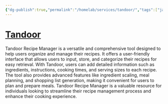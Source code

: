 ```yaml
---
{"dg-publish":true,"permalink":"/homelab/services/tandoor/","tags":["jarvis/media, jarvis/service"],"created":"","updated":""}
---
```


# [Tandoor](https://recipes.siwachter.com)
Tandoor Recipe Manager is a versatile and comprehensive tool designed to help users organize and manage their recipes. It offers a user-friendly interface that allows users to input, store, and categorize their recipes for easy retrieval. With Tandoor, users can add detailed information such as ingredients, instructions, cooking times, and serving sizes to each recipe. The tool also provides advanced features like ingredient scaling, meal planning, and shopping list generation, making it convenient for users to plan and prepare meals. Tandoor Recipe Manager is a valuable resource for individuals looking to streamline their recipe management process and enhance their cooking experience.